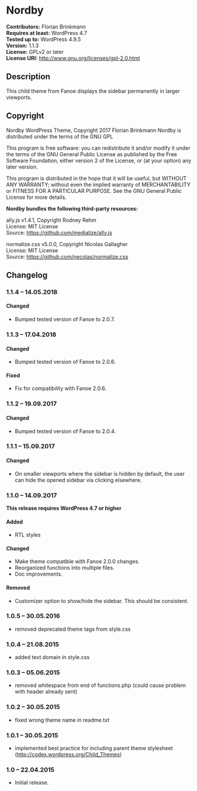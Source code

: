 # Nordby

**Contributors:** Florian Brinkmann  
**Requires at least:** WordPress 4.7  
**Tested up to:** WordPress 4.9.5  
**Version:** 1.1.3  
**License:** GPLv2 or later  
**License URI:** http://www.gnu.org/licenses/gpl-2.0.html  

## Description

This child theme from Fanoe displays the sidebar permanently in larger viewports.

## Copyright

Nordby WordPress Theme, Copyright 2017 Florian Brinkmann
Nordby is distributed under the terms of the GNU GPL

This program is free software: you can redistribute it and/or modify
it under the terms of the GNU General Public License as published by
the Free Software Foundation, either version 2 of the License, or
(at your option) any later version.

This program is distributed in the hope that it will be useful,
but WITHOUT ANY WARRANTY; without even the implied warranty of
MERCHANTABILITY or FITNESS FOR A PARTICULAR PURPOSE. See the
GNU General Public License for more details.

**Nordby bundles the following third-party resources:**

ally.js v1.4.1, Copyright Rodney Rehm  
License: MIT License  
Source: https://github.com/medialize/ally.js 

normalize.css v5.0.0, Copyright Nicolas Gallagher  
License: MIT License  
Source: https://github.com/necolas/normalize.css 

## Changelog

### 1.1.4 – 14.05.2018

#### Changed

* Bumped tested version of Fanoe to 2.0.7.

### 1.1.3 – 17.04.2018

#### Changed

* Bumped tested version of Fanoe to 2.0.6.

#### Fixed

* Fix for compatibility with Fanoe 2.0.6.

### 1.1.2 – 19.09.2017

#### Changed
* Bumped tested version of Fanoe to 2.0.4.

### 1.1.1 – 15.09.2017

#### Changed
* On smaller viewports where the sidebar is hidden by default, the user can hide the opened sidebar via clicking elsewhere.

### 1.1.0 – 14.09.2017

**This release requires WordPress 4.7 or higher**

#### Added
* RTL styles

#### Changed
* Make theme compatible with Fanoe 2.0.0 changes.
* Reorganized functions into multiple files.
* Doc improvements.

#### Removed
* Customizer option to show/hide the sidebar. This should be consistent.

### 1.0.5 – 30.05.2016
* removed deprecated theme tags from style.css

### 1.0.4 – 21.08.2015
* added text domain in style.css

### 1.0.3 – 05.06.2015
* removed whitespace from end of functions.php (could cause problem with header already sent)

### 1.0.2 – 30.05.2015
* fixed wrong theme name in readme.txt

### 1.0.1 – 30.05.2015
* implemented best practice for including parent theme stylesheet (http://codex.wordpress.org/Child_Themes)  

### 1.0 – 22.04.2015
* Initial release.

